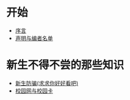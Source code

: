 # 开始

* [序言](序言.md)
* [声明与编者名单](声明与编者名单.md)

# 新生不得不尝的那些知识
* [新生防骗(求求你好好看吧)](新生防骗.md)
* [校园网与校园卡](校园网与校园卡.md)
<!-- 
被注释掉的显然是未实装内容
* [某专业好不好](.md)
* [录取通知书](.md)
* [报到：车辆，家长，事件](.md)
* [军训](.md)
* [宿舍](.md)
* [临时负责人与班委](.md)
---------------
[宿舍:分配与政策]
[宿舍:布局与质量]
[用电用水与费用]
[床上用品]
应当归入宿舍条目里统一介绍
---------------
# 学习与个人发展
* [三大信息系统](.md)
* [成绩与绩点计算](.md)
* [晚自习](.md)
* [选课](.md)
* [英语四六级](.md)
* [转专业,分流]
* [保研](.md)
* [入党](.md)
* [学业与个人发展](.md)

# 校园生活
* [一卡通与学生证](.md)
* [校区政策:是什么与为什么](.md)
* [校园跑与闪动校园](.md)
* [学时与pu口袋校园](.md)
* [团体操](.md)
* [社团与学生组织](.md)
* [食堂百科](.md)
  * [江宁](.md)
  * [金坛](.md)
  * [西康路](.md)
任重道远,我希望的版本是可以呈现所有窗口的名字与菜单信息,更新滞后的问题反而可以先不考虑

# 体育与医疗
* [体育场馆](.md) 数量,配置,开放时间
* [健身房](.md) 配置,收费,开放时间,校外的不建议写进来,至少这里完全不建议
* [校医院](.md) 位置,电话,开放时间,提供的救护种类
  
# 商业中心与吃饭
* [商业中心](.md) 名字,位置,交通,开放时间,特色
* [推荐的餐馆](.md) 名字,位置,交通,开放时间,特色
-->
